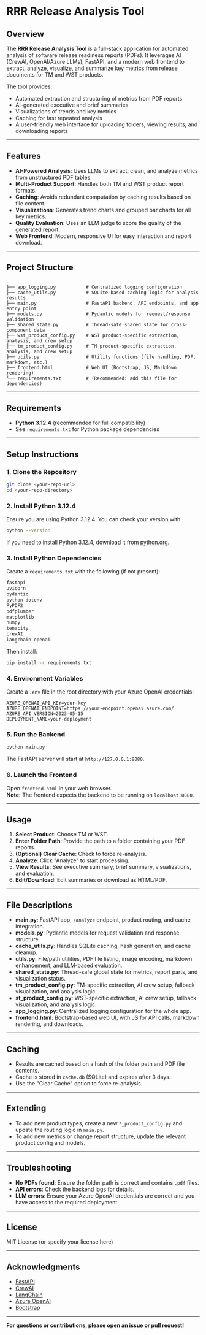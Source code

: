 # RRR Release Analysis Tool

## Overview

The **RRR Release Analysis Tool** is a full-stack application for automated analysis of software release readiness reports (PDFs). It leverages AI (CrewAI, OpenAI/Azure LLMs), FastAPI, and a modern web frontend to extract, analyze, visualize, and summarize key metrics from release documents for TM and WST products.

The tool provides:
- Automated extraction and structuring of metrics from PDF reports
- AI-generated executive and brief summaries
- Visualizations of trends and key metrics
- Caching for fast repeated analysis
- A user-friendly web interface for uploading folders, viewing results, and downloading reports

---

## Features

- **AI-Powered Analysis**: Uses LLMs to extract, clean, and analyze metrics from unstructured PDF tables.
- **Multi-Product Support**: Handles both TM and WST product report formats.
- **Caching**: Avoids redundant computation by caching results based on file content.
- **Visualizations**: Generates trend charts and grouped bar charts for all key metrics.
- **Quality Evaluation**: Uses an LLM judge to score the quality of the generated report.
- **Web Frontend**: Modern, responsive UI for easy interaction and report download.

---

## Project Structure

```
.
├── app_logging.py           # Centralized logging configuration
├── cache_utils.py           # SQLite-based caching logic for analysis results
├── main.py                  # FastAPI backend, API endpoints, and app entry point
├── models.py                # Pydantic models for request/response validation
├── shared_state.py          # Thread-safe shared state for cross-component data
├── wst_product_config.py    # WST product-specific extraction, analysis, and crew setup
├── tm_product_config.py     # TM product-specific extraction, analysis, and crew setup
├── utils.py                 # Utility functions (file handling, PDF, markdown, etc.)
├── frontend.html            # Web UI (Bootstrap, JS, Markdown rendering)
└── requirements.txt         # (Recommended: add this file for dependencies)
```

---

## Requirements

- **Python 3.12.4** (recommended for full compatibility)
- See `requirements.txt` for Python package dependencies

---

## Setup Instructions

### 1. Clone the Repository

```bash
git clone <your-repo-url>
cd <your-repo-directory>
```

### 2. Install Python 3.12.4

Ensure you are using Python 3.12.4. You can check your version with:

```bash
python --version
```

If you need to install Python 3.12.4, download it from [python.org](https://www.python.org/downloads/release/python-3124/).

### 3. Install Python Dependencies

Create a `requirements.txt` with the following (if not present):

```txt
fastapi
uvicorn
pydantic
python-dotenv
PyPDF2
pdfplumber
matplotlib
numpy
tenacity
crewAI
langchain-openai
```

Then install:

```bash
pip install -r requirements.txt
```

### 4. Environment Variables

Create a `.env` file in the root directory with your Azure OpenAI credentials:

```
AZURE_OPENAI_API_KEY=your-key
AZURE_OPENAI_ENDPOINT=https://your-endpoint.openai.azure.com/
AZURE_API_VERSION=2023-05-15
DEPLOYMENT_NAME=your-deployment
```

### 5. Run the Backend

```bash
python main.py
```

The FastAPI server will start at `http://127.0.0.1:8080`.

### 6. Launch the Frontend

Open `frontend.html` in your web browser.  
**Note:** The frontend expects the backend to be running on `localhost:8080`.

---

## Usage

1. **Select Product**: Choose TM or WST.
2. **Enter Folder Path**: Provide the path to a folder containing your PDF reports.
3. **(Optional) Clear Cache**: Check to force re-analysis.
4. **Analyze**: Click "Analyze" to start processing.
5. **View Results**: See executive summary, brief summary, visualizations, and evaluation.
6. **Edit/Download**: Edit summaries or download as HTML/PDF.

---

## File Descriptions

- **main.py**: FastAPI app, `/analyze` endpoint, product routing, and cache integration.
- **models.py**: Pydantic models for request validation and response structure.
- **cache_utils.py**: Handles SQLite caching, hash generation, and cache cleanup.
- **utils.py**: File/path utilities, PDF file listing, image encoding, markdown enhancement, and LLM-based evaluation.
- **shared_state.py**: Thread-safe global state for metrics, report parts, and visualization status.
- **tm_product_config.py**: TM-specific extraction, AI crew setup, fallback visualization, and analysis logic.
- **st_product_config.py**: WST-specific extraction, AI crew setup, fallback visualization, and analysis logic.
- **app_logging.py**: Centralized logging configuration for the whole app.
- **frontend.html**: Bootstrap-based web UI, with JS for API calls, markdown rendering, and downloads.

---

## Caching

- Results are cached based on a hash of the folder path and PDF file contents.
- Cache is stored in `cache.db` (SQLite) and expires after 3 days.
- Use the "Clear Cache" option to force re-analysis.

---

## Extending

- To add new product types, create a new `*_product_config.py` and update the routing logic in `main.py`.
- To add new metrics or change report structure, update the relevant product config and models.

---

## Troubleshooting

- **No PDFs found**: Ensure the folder path is correct and contains `.pdf` files.
- **API errors**: Check the backend logs for details.
- **LLM errors**: Ensure your Azure OpenAI credentials are correct and you have access to the required deployment.

---

## License

MIT License (or specify your license here)

---

## Acknowledgments

- [FastAPI](https://fastapi.tiangolo.com/)
- [CrewAI](https://github.com/joaomdmoura/crewAI)
- [LangChain](https://github.com/hwchase17/langchain)
- [Azure OpenAI](https://azure.microsoft.com/en-us/products/ai-services/openai-service)
- [Bootstrap](https://getbootstrap.com/)

---

**For questions or contributions, please open an issue or pull request!** 